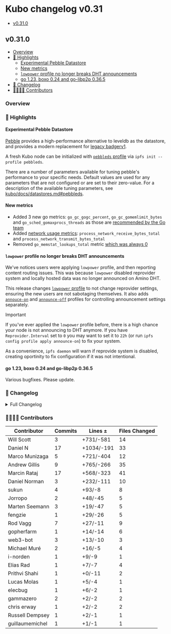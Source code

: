 # Kubo changelog v0.31

- [v0.31.0](#v0310)

## v0.31.0

- [Overview](#overview)
- [🔦 Highlights](#-highlights)
  - [Experimental Pebble Datastore](#experimental-pebble-datastore)
  - [New metrics](#new-metrics)
  - [`lowpower` profile no longer breaks DHT announcements](#lowpower-profile-no-longer-breaks-dht-announcements)
  - [go 1.23, boxo 0.24 and go-libp2p 0.36.5](#go-123-boxo-024-and-go-libp2p-0365)
- [📝 Changelog](#-changelog)
- [👨‍👩‍👧‍👦 Contributors](#-contributors)

### Overview

### 🔦 Highlights

#### Experimental Pebble Datastore

[Pebble](https://github.com/stateless-minds/kubo/blob/master/docs/config.md#pebbleds-profile) provides a high-performance alternative to leveldb as the datastore, and provides a modern replacement for [legacy badgerv1](https://github.com/stateless-minds/kubo/blob/master/docs/config.md#badgerds-profile).

A fresh Kubo node can be initialized with [`pebbleds` profile](https://github.com/stateless-minds/kubo/blob/master/docs/config.md#pebbleds-profile) via `ipfs init --profile pebbleds`.

There are a number of parameters available for tuning pebble's performance to your specific needs. Default values are used for any parameters that are not configured or are set to their zero-value.
For a description of the available tuning parameters, see [kubo/docs/datastores.md#pebbleds](https://github.com/stateless-minds/kubo/blob/master/docs/datastores.md#pebbleds).

#### New metrics

- Added 3 new go metrics: `go_gc_gogc_percent`, `go_gc_gomemlimit_bytes` and `go_sched_gomaxprocs_threads` as those are [recommended by the Go team](https://github.com/prometheus/client_golang/pull/1559)
- Added [network usage metrics](https://github.com/prometheus/client_golang/pull/1555): `process_network_receive_bytes_total` and `process_network_transmit_bytes_total`
- Removed `go_memstat_lookups_total` metric [which was always 0](https://github.com/prometheus/client_golang/pull/1577)

#### `lowpower` profile no longer breaks DHT announcements

We've notices users were applying `lowpower` profile, and then reporting content routing issues. This was because `lowpower` disabled reprovider system and locally hosted data was no longer announced on Amino DHT.

This release changes [`lowpower` profile](https://github.com/stateless-minds/kubo/blob/master/docs/config.md#lowpower-profile) to not change reprovider settings, ensuring the new users are not sabotaging themselves. It also adds [`annouce-on`](https://github.com/stateless-minds/kubo/blob/master/docs/config.md#announce-on-profile) and [`announce-off`](https://github.com/stateless-minds/kubo/blob/master/docs/config.md#announce-off-profile) profiles for controlling announcement settings separately.

> [!IMPORTANT]
> If you've ever applied the `lowpower` profile before, there is a high chance your node is not announcing to DHT anymore.
> If you have `Reprovider.Interval` set to `0` you may want to set it to `22h` (or run `ipfs config profile apply announce-on`) to fix your system.
>
> As a convenience, `ipfs daemon` will warn if reprovide system is disabled, creating oportinity to fix configuration if it was not intentional.

#### go 1.23, boxo 0.24 and go-libp2p 0.36.5

Various bugfixes. Please update.

### 📝 Changelog

<details><summary>Full Changelog</summary>

- github.com/stateless-minds/kubo:
  - fix: go 1.23(.2) (#10540) ([ipfs/kubo#10540](https://github.com/stateless-minds/kubo/pull/10540))
  - chore: bump version to 0.32.0-dev
  - feat(routing/http): support IPIP-484 and streaming (#10534) ([ipfs/kubo#10534](https://github.com/stateless-minds/kubo/pull/10534))
  - fix(daemon): webui URL when rpc is catch-all (#10520) ([ipfs/kubo#10520](https://github.com/stateless-minds/kubo/pull/10520))
  - chore: update changelog and config doc with more info about pebble  (#10533) ([ipfs/kubo#10533](https://github.com/stateless-minds/kubo/pull/10533))
  - feat: pebbleds profile and plugin (#10530) ([ipfs/kubo#10530](https://github.com/stateless-minds/kubo/pull/10530))
  - chore: dependency updates for 0.31 (#10511) ([ipfs/kubo#10511](https://github.com/stateless-minds/kubo/pull/10511))
  - feat: explicit announce-on/off profiles (#10524) ([ipfs/kubo#10524](https://github.com/stateless-minds/kubo/pull/10524))
  - fix(core): look for MFS root in local repo only (#8661) ([ipfs/kubo#8661](https://github.com/stateless-minds/kubo/pull/8661))
  - Fix issue in ResourceManager and nopfsPlugin about repo path (#10492) ([ipfs/kubo#10492](https://github.com/stateless-minds/kubo/pull/10492))
  - feat(bitswap): allow configuring WithWantHaveReplaceSize (#10512) ([ipfs/kubo#10512](https://github.com/stateless-minds/kubo/pull/10512))
  - refactor: simplify logic for MFS pinning (#10506) ([ipfs/kubo#10506](https://github.com/stateless-minds/kubo/pull/10506))
  - docs: clarify Gateway.PublicGateways (#10525) ([ipfs/kubo#10525](https://github.com/stateless-minds/kubo/pull/10525))
  - chore: clarify dep update in RELEASE_CHECKLIST.md (#10518) ([ipfs/kubo#10518](https://github.com/stateless-minds/kubo/pull/10518))
  - feat: ipfs-webui v4.3.2 (#10523) ([ipfs/kubo#10523](https://github.com/stateless-minds/kubo/pull/10523))
  - docs(config): add useful references
  - docs(config): improve profile descriptions (#10517) ([ipfs/kubo#10517](https://github.com/stateless-minds/kubo/pull/10517))
  - docs: update RELEASE_CHECKLIST.md (#10496) ([ipfs/kubo#10496](https://github.com/stateless-minds/kubo/pull/10496))
  - chore: create next changelog (#10510) ([ipfs/kubo#10510](https://github.com/stateless-minds/kubo/pull/10510))
  - Merge Release: v0.30.0 [skip changelog] ([ipfs/kubo#10508](https://github.com/stateless-minds/kubo/pull/10508))
  - chore: boxo v0.23.0 and go-libp2p v0.36.3 (#10507) ([ipfs/kubo#10507](https://github.com/stateless-minds/kubo/pull/10507))
  - docs: replace outdated package paths described in rpc README (#10505) ([ipfs/kubo#10505](https://github.com/stateless-minds/kubo/pull/10505))
  - fix: switch back to go 1.22 (#10502) ([ipfs/kubo#10502](https://github.com/stateless-minds/kubo/pull/10502))
  - fix(cli): preserve hostname specified with --api in http request headers (#10497) ([ipfs/kubo#10497](https://github.com/stateless-minds/kubo/pull/10497))
  - chore: upgrade to go 1.23 (#10486) ([ipfs/kubo#10486](https://github.com/stateless-minds/kubo/pull/10486))
  - fix: error during config when running benchmarks (#10495) ([ipfs/kubo#10495](https://github.com/stateless-minds/kubo/pull/10495))
  - chore: update go-unixfsnode, cmds, and boxo (#10494) ([ipfs/kubo#10494](https://github.com/stateless-minds/kubo/pull/10494))
  - Docs fix spelling issues (#10493) ([ipfs/kubo#10493](https://github.com/stateless-minds/kubo/pull/10493))
  - chore: update version (#10491) ([ipfs/kubo#10491](https://github.com/stateless-minds/kubo/pull/10491))
- github.com/ipfs/boxo (v0.23.0 -> v0.24.0):
  - Release v0.24.0 ([ipfs/boxo#683](https://github.com/ipfs/boxo/pull/683))
- github.com/ipfs/go-ipld-cbor (v0.1.0 -> v0.2.0):
  - v0.2.0
  - deprecate DumpObject() in favor of better named Encode()
  - add an EncodeWriter method, using the pooled marshallers
  - fix expCid vs actualCid guard
- github.com/ipld/go-car/v2 (v2.13.1 -> v2.14.2):
  - v2.14.2 bump
  - fix: goreleaser v2 compat, trigger release-binaries with workflow_run
  - v2.14.1 bump
  - chore: update fuzz to Go 1.22
  - v2.14.0 bump
  - fix(cmd): properly pick up --inverse and --cid-file args ([ipld/go-car#531](https://github.com/ipld/go-car/pull/531))
  - Re-factor cmd functions to library ([ipld/go-car#524](https://github.com/ipld/go-car/pull/524))
  - ci: uci/copy-templates ([ipld/go-car#521](https://github.com/ipld/go-car/pull/521))
  - Add a `car ls --unixfs-blocks` to render two-column output ([ipld/go-car#514](https://github.com/ipld/go-car/pull/514))
- github.com/libp2p/go-libp2p (v0.36.3 -> v0.36.5):
  - chore: remove Roadmap file (#2954) ([libp2p/go-libp2p#2954](https://github.com/libp2p/go-libp2p/pull/2954))
  - fix: Release v0.36.5
  - autonatv2: recover from panics (#2992) ([libp2p/go-libp2p#2992](https://github.com/libp2p/go-libp2p/pull/2992))
  - basichost: ensure no duplicates in Addrs output (#2980) ([libp2p/go-libp2p#2980](https://github.com/libp2p/go-libp2p/pull/2980))
  - Release v0.36.4
  - peerstore: better GC in membacked peerstore (#2960) ([libp2p/go-libp2p#2960](https://github.com/libp2p/go-libp2p/pull/2960))
  - fix: use quic.Version instead of the deprecated quic.VersionNumber (#2955) ([libp2p/go-libp2p#2955](https://github.com/libp2p/go-libp2p/pull/2955))
  - tcp: fix metrics for multiple calls to Close (#2953) ([libp2p/go-libp2p#2953](https://github.com/libp2p/go-libp2p/pull/2953))
- github.com/libp2p/go-libp2p-kbucket (v0.6.3 -> v0.6.4):
  - release v0.6.4 ([libp2p/go-libp2p-kbucket#135](https://github.com/libp2p/go-libp2p-kbucket/pull/135))
  - feat: add log printing when peer added and removed table ([libp2p/go-libp2p-kbucket#134](https://github.com/libp2p/go-libp2p-kbucket/pull/134))
  - Upgrade to go-log v2.5.1 ([libp2p/go-libp2p-kbucket#132](https://github.com/libp2p/go-libp2p-kbucket/pull/132))
  - chore: update go-libp2p-asn-util
- github.com/multiformats/go-multiaddr-dns (v0.3.1 -> v0.4.0):
  - Release v0.4.0 (#64) ([multiformats/go-multiaddr-dns#64](https://github.com/multiformats/go-multiaddr-dns/pull/64))
  - Limit total number of resolved addresses from DNS response (#63) ([multiformats/go-multiaddr-dns#63](https://github.com/multiformats/go-multiaddr-dns/pull/63))
  - fix!: Only resolve the first DNS-like component (#61) ([multiformats/go-multiaddr-dns#61](https://github.com/multiformats/go-multiaddr-dns/pull/61))
  - sync: update CI config files (#43) ([multiformats/go-multiaddr-dns#43](https://github.com/multiformats/go-multiaddr-dns/pull/43))
  - remove deprecated types ([multiformats/go-multiaddr-dns#37](https://github.com/multiformats/go-multiaddr-dns/pull/37))
  - remove Jenkinsfile ([multiformats/go-multiaddr-dns#40](https://github.com/multiformats/go-multiaddr-dns/pull/40))
  - sync: update CI config files (#29) ([multiformats/go-multiaddr-dns#29](https://github.com/multiformats/go-multiaddr-dns/pull/29))
  - use net.IP.Equal to compare IP addresses ([multiformats/go-multiaddr-dns#30](https://github.com/multiformats/go-multiaddr-dns/pull/30))

</details>

### 👨‍👩‍👧‍👦 Contributors

| Contributor | Commits | Lines ± | Files Changed |
|-------------|---------|---------|---------------|
| Will Scott | 3 | +731/-581 | 14 |
| Daniel N | 17 | +1034/-191 | 33 |
| Marco Munizaga | 5 | +721/-404 | 12 |
| Andrew Gillis | 9 | +765/-266 | 35 |
| Marcin Rataj | 17 | +568/-323 | 41 |
| Daniel Norman | 3 | +232/-111 | 10 |
| sukun | 4 | +93/-8 | 8 |
| Jorropo | 2 | +48/-45 | 5 |
| Marten Seemann | 3 | +19/-47 | 5 |
| fengzie | 1 | +29/-26 | 5 |
| Rod Vagg | 7 | +27/-11 | 9 |
| gopherfarm | 1 | +14/-14 | 6 |
| web3-bot | 3 | +13/-10 | 3 |
| Michael Muré | 2 | +16/-5 | 4 |
| i-norden | 1 | +9/-9 | 1 |
| Elias Rad | 1 | +7/-7 | 4 |
| Prithvi Shahi | 1 | +0/-11 | 2 |
| Lucas Molas | 1 | +5/-4 | 1 |
| elecbug | 1 | +6/-2 | 1 |
| gammazero | 2 | +2/-2 | 2 |
| chris erway | 1 | +2/-2 | 2 |
| Russell Dempsey | 1 | +2/-1 | 1 |
| guillaumemichel | 1 | +1/-1 | 1 |
